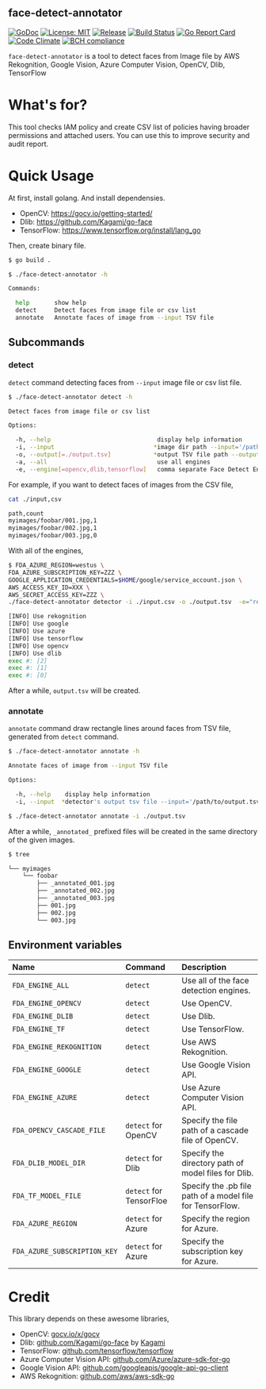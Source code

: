 face-detect-annotator
----

[![GoDoc][1]][2] [![License: MIT][3]][4] [![Release][5]][6] [![Build Status][7]][8] [![Go Report Card][13]][14] [![Code Climate][19]][20] [![BCH compliance][21]][22]

[1]: https://godoc.org/github.com/evalphobia/face-detect-annotator?status.svg
[2]: https://godoc.org/github.com/evalphobia/face-detect-annotator
[3]: https://img.shields.io/badge/License-MIT-blue.svg
[4]: LICENSE.md
[5]: https://img.shields.io/github/release/evalphobia/face-detect-annotator.svg
[6]: https://github.com/evalphobia/face-detect-annotator/releases/latest
[7]: https://travis-ci.org/evalphobia/face-detect-annotator.svg?branch=master
[8]: https://travis-ci.org/evalphobia/face-detect-annotator
[9]: https://coveralls.io/repos/evalphobia/face-detect-annotator/badge.svg?branch=master&service=github
[10]: https://coveralls.io/github/evalphobia/face-detect-annotator?branch=master
[11]: https://codecov.io/github/evalphobia/face-detect-annotator/coverage.svg?branch=master
[12]: https://codecov.io/github/evalphobia/face-detect-annotator?branch=master
[13]: https://goreportcard.com/badge/github.com/evalphobia/face-detect-annotator
[14]: https://goreportcard.com/report/github.com/evalphobia/face-detect-annotator
[15]: https://img.shields.io/github/downloads/evalphobia/face-detect-annotator/total.svg?maxAge=1800
[16]: https://github.com/evalphobia/face-detect-annotator/releases
[17]: https://img.shields.io/github/stars/evalphobia/face-detect-annotator.svg
[18]: https://github.com/evalphobia/face-detect-annotator/stargazers
[19]: https://codeclimate.com/github/evalphobia/face-detect-annotator/badges/gpa.svg
[20]: https://codeclimate.com/github/evalphobia/face-detect-annotator
[21]: https://bettercodehub.com/edge/badge/evalphobia/face-detect-annotator?branch=master
[22]: https://bettercodehub.com/

`face-detect-annotator` is a tool to detect faces from Image file by AWS Rekognition, Google Vision, Azure Computer Vision, OpenCV, Dlib, TensorFlow


# What's for?

This tool checks IAM policy and create CSV list of policies having broader permissions and attached users.
You can use this to improve security and audit report.


# Quick Usage

At first, install golang.
And install dependensies.

- OpenCV: https://gocv.io/getting-started/
- Dlib: https://github.com/Kagami/go-face
- TensorFlow: https://www.tensorflow.org/install/lang_go


Then, create binary file.

```bash
$ go build .
```

```bash
$ ./face-detect-annotator -h

Commands:

  help       show help
  detect     Detect faces from image file or csv list
  annotate   Annotate faces of image from --input TSV file
```



## Subcommands

### detect

`detect` command detecting faces from `--input` image file or csv list file.


```bash
$ ./face-detect-annotator detect -h

Detect faces from image file or csv list

Options:

  -h, --help                              display help information
  -i, --input                            *image dir path --input='/path/to/image_dir'
  -o, --output[=./output.tsv]            *output TSV file path --output='./output.tsv'
  -a, --all                               use all engines
  -e, --engine[=opencv,dlib,tensorflow]   comma separate Face Detect Engines --engine='opencv,dlib,tensorflow,rekognition,google,azure'
```

For example, if you want to detect faces of images from the CSV file,

```bash
cat ./input,csv

path,count
myimages/foobar/001.jpg,1
myimages/foobar/002.jpg,1
myimages/foobar/003.jpg,0
```

With all of the engines,

```bash
$ FDA_AZURE_REGION=westus \
FDA_AZURE_SUBSCRIPTION_KEY=ZZZ \
GOOGLE_APPLICATION_CREDENTIALS=$HOME/google/service_account.json \
AWS_ACCESS_KEY_ID=XXX \
AWS_SECRET_ACCESS_KEY=ZZZ \
./face-detect-annotator detector -i ./input.csv -o ./output.tsv  -e="rekognition,google,azure,tensorflow,opencv,dlib"

[INFO] Use rekognition
[INFO] Use google
[INFO] Use azure
[INFO] Use tensorflow
[INFO] Use opencv
[INFO] Use dlib
exec #: [2]
exec #: [1]
exec #: [0]
```

After a while, `output.tsv` will be created.


### annotate

`annotate` command draw rectangle lines around faces from TSV file, generated from `detect` command.


```bash
$ ./face-detect-annotator annotate -h

Annotate faces of image from --input TSV file

Options:

  -h, --help    display help information
  -i, --input  *detector's output tsv file --input='/path/to/output.tsv'
```

```bash
$ ./face-detect-annotator annotate -i ./output.tsv
```

After a while, `_annotated_` prefixed files will be created in the same directory of the given images.

```bash
$ tree

└── myimages
    └── foobar
        ├── _annotated_001.jpg
        ├── _annotated_002.jpg
        ├── _annotated_003.jpg
        ├── 001.jpg
        ├── 002.jpg
        └── 003.jpg
```



## Environment variables

| Name | Command | Description |
|:--|:--|:--|
| `FDA_ENGINE_ALL` | `detect` | Use all of the face detection engines. |
| `FDA_ENGINE_OPENCV` | `detect` | Use OpenCV. |
| `FDA_ENGINE_DLIB` | `detect` | Use Dlib. |
| `FDA_ENGINE_TF` | `detect` | Use TensorFlow. |
| `FDA_ENGINE_REKOGNITION` | `detect` | Use AWS Rekognition. |
| `FDA_ENGINE_GOOGLE` | `detect` | Use Google Vision API. |
| `FDA_ENGINE_AZURE` | `detect` | Use Azure Computer Vision API. |
| `FDA_OPENCV_CASCADE_FILE` | `detect` for OpenCV | Specify the file path of a cascade file of OpenCV. |
| `FDA_DLIB_MODEL_DIR` | `detect` for Dlib | Specify the directory path of model files for Dlib. |
| `FDA_TF_MODEL_FILE` | `detect` for TensorFloe | Specify the .pb file path of a model file for TensorFlow. |
| `FDA_AZURE_REGION` | `detect` for Azure | Specify the region for Azure. |
| `FDA_AZURE_SUBSCRIPTION_KEY` | `detect` for Azure | Specify the subscription key for Azure. |


# Credit

This library depends on these awesome libraries,

- OpenCV: [gocv.io/x/gocv](https://gocv.io/)
- Dlib: [github.com/Kagami/go-face](https://github.com/Kagami/go-face) by [Kagami](https://github.com/Kagami)
- TensorFlow: [github.com/tensorflow/tensorflow](https://github.com/tensorflow/tensorflow)
- Azure Computer Vision API: [github.com/Azure/azure-sdk-for-go](https://github.com/Azure/azure-sdk-for-go)
- Google Vision API: [github.com/googleapis/google-api-go-client](https://github.com/googleapis/google-api-go-client)
- AWS Rekognition: [github.com/aws/aws-sdk-go](https://github.com/aws/aws-sdk-go)
